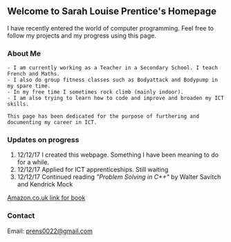 ## Welcome to Sarah Louise Prentice's Homepage

I have recently entered the world of computer programming. Feel free to follow my projects and my progress using this page.

### About Me
```
- I am currently working as a Teacher in a Secondary School. I teach French and Maths. 
- I also do group fitness classes such as Bodyattack and Bodypump in my spare time. 
- In my free time I sometimes rock climb (mainly indoor). 
- I am also trying to learn how to code and improve and broaden my ICT skills. 

This page has been dedicated for the purpose of furthering and documenting my career in ICT.
```

### Updates on progress

1. 12/12/17 I created this webpage. Something I have been meaning to do for a while.
2. 12/12/17 Applied for ICT apprenticeships. Still waiting 
3. 12/12/17 Continued reading _"Problem Solving in C++"_ by Walter Savitch and Kendrick Mock

[Amazon.co.uk link for book](https://www.amazon.co.uk/Problem-Solving-Global-Walter-Savitch/dp/1292018240/ref=sr_1_1?ie=UTF8&qid=1513089797&sr=8-1&keywords=problem+solving++c%2B%2B)


### Contact

Email: prens0022@gmail.com

